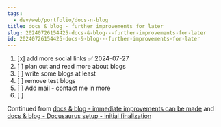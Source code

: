 ```yaml
---
tags:
  - dev/web/portfolio/docs-n-blog
title: docs & blog - further improvements for later
slug: 20240726154425-docs-&-blog---further-improvements-for-later
id: 20240726154425-docs-&-blog---further-improvements-for-later
---
```

1. [x] add more social links ✅ 2024-07-27
2. [ ] plan out and read more about blogs
3. [ ] write some blogs at least
4. [ ] remove test blogs
5. [ ] Add mail - contact me in more
6. [ ] 


Continued from [docs & blog - immediate improvements can be made](/note/20240726010711-docs-&-blog---immediate-improvements-can-be-made) and [docs & blog - Docusaurus setup - initial finalization](/note/20240725024232-docs-&-blog---docusaurus-setup---initial-finalization)
